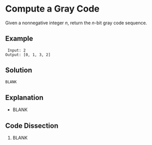 # Compute a Gray Code
Given a nonnegative integer _n_, return the _n_-bit gray code sequence.

## Example
```
 Input: 2
Output: [0, 1, 3, 2]
```

## Solution
```python
BLANK
```

## Explanation
* BLANK

## Code Dissection
1. BLANK